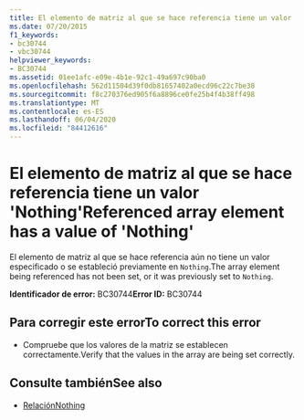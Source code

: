 ```yaml
---
title: El elemento de matriz al que se hace referencia tiene un valor 'Nothing'
ms.date: 07/20/2015
f1_keywords:
- bc30744
- vbc30744
helpviewer_keywords:
- BC30744
ms.assetid: 01ee1afc-e09e-4b1e-92c1-49a697c90ba0
ms.openlocfilehash: 562d11504d39f0db81657402a0ecd96c22c7be38
ms.sourcegitcommit: f8c270376ed905f6a8896ce0fe25b4f4b38ff498
ms.translationtype: MT
ms.contentlocale: es-ES
ms.lasthandoff: 06/04/2020
ms.locfileid: "84412616"
---
```

# <a name="referenced-array-element-has-a-value-of-nothing"></a><span data-ttu-id="2eced-102">El elemento de matriz al que se hace referencia tiene un valor 'Nothing'</span><span class="sxs-lookup"><span data-stu-id="2eced-102">Referenced array element has a value of 'Nothing'</span></span>
<span data-ttu-id="2eced-103">El elemento de matriz al que se hace referencia aún no tiene un valor especificado o se estableció previamente en `Nothing`.</span><span class="sxs-lookup"><span data-stu-id="2eced-103">The array element being referenced has not been set, or it was previously set to `Nothing`.</span></span>  
  
 <span data-ttu-id="2eced-104">**Identificador de error:** BC30744</span><span class="sxs-lookup"><span data-stu-id="2eced-104">**Error ID:** BC30744</span></span>  
  
## <a name="to-correct-this-error"></a><span data-ttu-id="2eced-105">Para corregir este error</span><span class="sxs-lookup"><span data-stu-id="2eced-105">To correct this error</span></span>  
  
- <span data-ttu-id="2eced-106">Compruebe que los valores de la matriz se establecen correctamente.</span><span class="sxs-lookup"><span data-stu-id="2eced-106">Verify that the values in the array are being set correctly.</span></span>  
  
## <a name="see-also"></a><span data-ttu-id="2eced-107">Consulte también</span><span class="sxs-lookup"><span data-stu-id="2eced-107">See also</span></span>

- [<span data-ttu-id="2eced-108">Relación</span><span class="sxs-lookup"><span data-stu-id="2eced-108">Nothing</span></span>](../language-reference/nothing.md)
